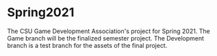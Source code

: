 # Spring2021
The CSU Game Development Association's project for Spring 2021.
The Game branch will be the finalized semester project.
The Development branch is a test branch for the assets of the final project.
